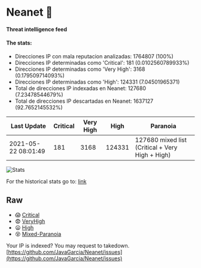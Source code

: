 # Neanet :hocho:
#### Threat intelligence feed
#### The stats:

- Direcciones IP con mala reputacion analizadas: 1764807 (100%)
- Direcciones IP determinadas como 'Critical':  181 (0.0102560789933%)
- Direcciones IP determinadas como 'Very High':  3168 (0.179509714093%)
- Direcciones IP determinadas como 'High':  124331 (7.04501965371)
- Total de direcciones IP indexadas en Neanet:  127680 (7.23478544679%)
- Total de direcciones IP descartadas en Neanet:  1637127 (92.7652145532%)

| Last Update | Critical | Very High | High | Paranoia |
| --- | --- | --- | --- | --- |
| 2021-05-22 08:01:49 | 181 | 3168 | 124331 | 127680 mixed list (Critical + Very High + High)|

![Stats](https://docs.google.com/spreadsheets/d/e/2PACX-1vSnaNMIXVabIpDJjufMlzH7poXnshF3mgd8Is1g9ytUEzVsP5my4Trn8f-xkoLLQ38xpL3HtmUexLo6/pubchart?oid=501124687&format=image)

For the historical stats go to: [link](/stats.csv)
## Raw
- :scream: [Critical](https://raw.githubusercontent.com/JavaGarcia/Neanet/master/blacklists/neanet_critical.txt)
- :fearful: [VeryHigh](https://raw.githubusercontent.com/JavaGarcia/Neanet/master/blacklists/neanet_veryHigh.txtt)
- :frowning: [High](https://raw.githubusercontent.com/JavaGarcia/Neanet/master/blacklists/neanet_high.txt)
- :dizzy_face: [Mixed-Paranoia](https://raw.githubusercontent.com/JavaGarcia/Neanet/master/blacklists/neanet_all.txt)


Your IP is indexed? You may request to takedown. [https://github.com/JavaGarcia/Neanet/issues](https://github.com/JavaGarcia/Neanet/issues)












































































































































































































































































































































































































































































































































































































































































































































































































































































































































































































































































































































































































































































































































































































































































































































































































































































































































































































































































































































































































































































































































































































































































































































































































































































































































































































































































































































































































































































































































































































































































































































































































































































































































































































































































































































































































































































































































































































































































































































































































































































































































































































































































































































































































































































































































































































































































































































































































































































































































































































































































































































































































































































































































































































































































































































































































































































































































































































































































































































































































































































































































































































































































































































































































































































































































































































































































































































